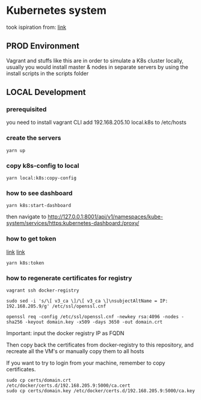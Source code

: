 # Kubernetes system

took ispiration from: [link](https://kubernetes.io/blog/2019/03/15/kubernetes-setup-using-ansible-and-vagrant/)

## PROD Environment

Vagrant and stuffs like this are in order to simulate a K8s cluster locally, usually you would install master & nodes in separate servers by using the install scripts in the scripts folder

## LOCAL Development

### prerequisited

you need to install vagrant CLI
add 192.168.205.10 local.k8s to /etc/hosts

### create the servers

```shell
yarn up
```

### copy k8s-config to local

```shell
yarn local:k8s:copy-config
```

### how to see dashboard

```shell
yarn k8s:start-dashboard
```

then navigate to http://127.0.0.1:8001/api/v1/namespaces/kube-system/services/https:kubernetes-dashboard:/proxy/

### how to get token

[link](https://github.com/kubernetes/dashboard/wiki/Creating-sample-user)
[link](https://github.com/kubernetes/dashboard/wiki/Access-control#login-view)

```shell
yarn k8s:token
```

### how to regenerate certificates for registry

```shell
vagrant ssh docker-registry

sudo sed -i 's/\[ v3_ca \]/\[ v3_ca \]\nsubjectAltName = IP: 192.168.205.9/g' /etc/ssl/openssl.cnf

openssl req -config /etc/ssl/openssl.cnf -newkey rsa:4096 -nodes -sha256 -keyout domain.key -x509 -days 3650 -out domain.crt
```

Important: input the docker registry IP as FQDN

Then copy back the certificates from docker-registry to this repository, and recreate all the VM's or manually copy them to all hosts

If you want to try to login from your machine, remember to copy certificates.

```shell
sudo cp certs/domain.crt /etc/docker/certs.d/192.168.205.9:5000/ca.cert
sudo cp certs/domain.key /etc/docker/certs.d/192.168.205.9:5000/ca.key
```
